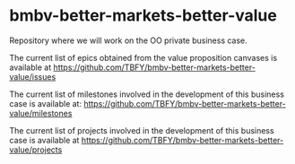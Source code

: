 # bmbv-better-markets-better-value
Repository where we will work on the OO private business case.

The current list of epics obtained from the value proposition canvases is available at https://github.com/TBFY/bmbv-better-markets-better-value/issues

The current list of milestones involved in the development of this business case is available at: https://github.com/TBFY/bmbv-better-markets-better-value/milestones

The current list of projects involved in the development of this business case is available at https://github.com/TBFY/bmbv-better-markets-better-value/projects
